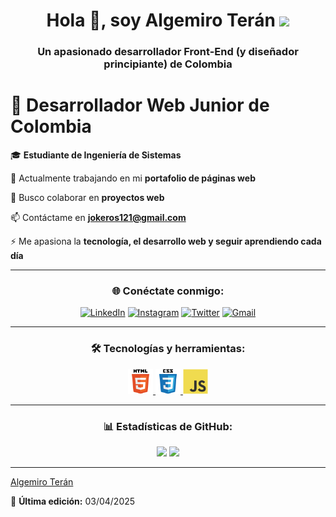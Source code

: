 <h1 align="center">Hola 👋, soy Algemiro Terán <img height="40" src="https://emoji.gg/assets/emoji/7333-parrotdance.gif"></h1>
<h3 align="center">Un apasionado desarrollador Front-End (y diseñador principiante) de Colombia</h3>

# 🚀 **Desarrollador Web Junior de Colombia**  

🎓 **Estudiante de Ingeniería de Sistemas**  

🔭 Actualmente trabajando en mi **portafolio de páginas web**  

👯 Busco colaborar en **proyectos web**  

📫 Contáctame en **[jokeros121@gmail.com](mailto:jokeros121@gmail.com)**  

⚡ Me apasiona la **tecnología, el desarrollo web y seguir aprendiendo cada día**  

---

<h3 align="center">🌐 Conéctate conmigo:</h3>
<div align="center">

[![LinkedIn](https://img.shields.io/badge/LinkedIn-0077B5?style=for-the-badge&logo=linkedin&logoColor=white)](https://www.linkedin.com/in/algemiro-ter%C3%A1n-27096024a/)
[![Instagram](https://img.shields.io/badge/Instagram-E4405F?style=for-the-badge&logo=instagram&logoColor=white)](https://www.instagram.com/j___teran11/)
[![Twitter](https://img.shields.io/badge/Twitter-1DA1F2?style=for-the-badge&logo=twitter&logoColor=white)](https://x.com/Jose_Teran_)
[![Gmail](https://img.shields.io/badge/Gmail-D14836?style=for-the-badge&logo=gmail&logoColor=white)](mailto:jokeros121@gmail.com)
  
</div>

---

<h3 align="center">🛠️ Tecnologías y herramientas:</h3>

<p align="center"> 
  <a href="https://www.w3.org/html/" target="_blank"> 
    <img src="https://raw.githubusercontent.com/devicons/devicon/master/icons/html5/html5-original-wordmark.svg" alt="HTML5" width="40" height="40"/> 
  </a>
  <a href="https://www.w3schools.com/css/" target="_blank"> 
    <img src="https://raw.githubusercontent.com/devicons/devicon/master/icons/css3/css3-original-wordmark.svg" alt="CSS3" width="40" height="40"/> 
  </a>   
  <a href="https://developer.mozilla.org/en-US/docs/Web/JavaScript" target="_blank"> 
    <img src="https://raw.githubusercontent.com/devicons/devicon/master/icons/javascript/javascript-original.svg" alt="JavaScript" width="40" height="40"/> 
  </a>  
</p>

---

<div align="center">
  <h3>📊 Estadísticas de GitHub:</h3>
  <img height="150" src="https://github-readme-stats.vercel.app/api?username=jokeros121&theme=react&show_icons=true&include_all_commits=true" />
  <img height="150" src="https://github-readme-stats.vercel.app/api/top-langs/?username=jokeros121&theme=react&layout=compact" />
</div>

---

[Algemiro Terán](https://github.com/jokeros121)  

📅 **Última edición:** 03/04/2025  
